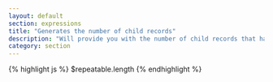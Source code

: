 ```yaml
---
layout: default
section: expressions
title: "Generates the number of child records"
description: "Will provide you with the number of child records that have been created inside a repeatable section."
category: section
---
```


{% highlight  js %}
$repeatable.length
{% endhighlight %}
